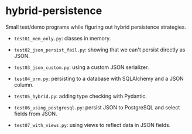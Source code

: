 # hybrid-persistence

Small test/demo programs while figuring out hybrid persistence strategies.

- `test01_mem_only.py`: classes in memory.

- `test02_json_persist_fail.py`: showing that we can't persist directly as JSON.

- `test03_json_custom.py`: using a custom JSON serializer.

- `test04_orm.py`: persisting to a database with SQLAlchemy and a JSON column.

- `test05_hybrid.py`: adding type checking with Pydantic.

- `test06_using_postgresql.py`: persist JSON to PostgreSQL and select fields from JSON.

- `test07_with_views.py`: using views to reflect data in JSON fields.
